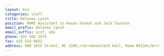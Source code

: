 ```yaml
---
layout: bio
categories: staff
title: Delaney Lynch
position: HHMI Assistant to Kevan Shokat and Jack Taunton
email_prefix: delaney.lynch
email_suffix: ucsf, edu
phone: 415 502-1475
fax: 415 514-0822
address: 600 16th Street, MC 2280,</br>Genentech Hall, Room N512A</br>San Francisco, CA 94158-2140</br>
---
```


